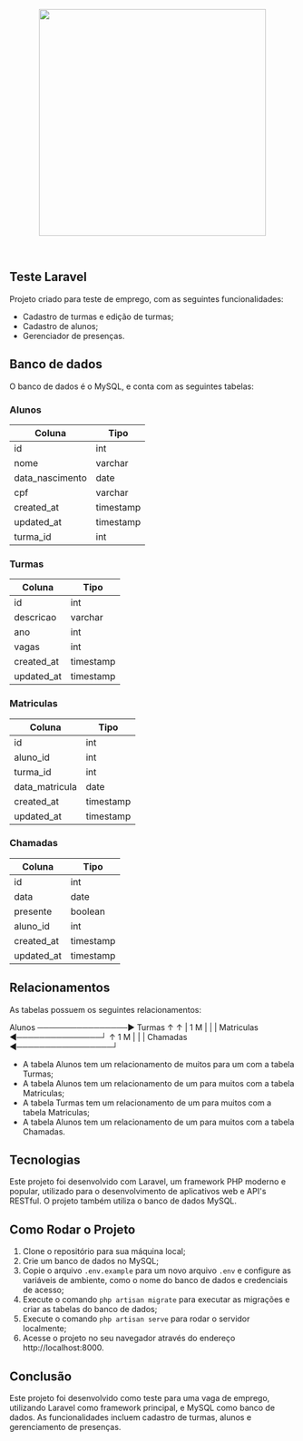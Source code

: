 <p align="center"><a href="https://laravel.com" target="_blank"><img src="https://raw.githubusercontent.com/laravel/art/master/logo-lockup/5%20SVG/2%20CMYK/1%20Full%20Color/laravel-logolockup-cmyk-red.svg" width="400"></a></p>
<br>

## Teste Laravel

Projeto criado para teste de emprego, com as seguintes funcionalidades:

- Cadastro de turmas e edição de turmas;
- Cadastro de alunos;
- Gerenciador de presenças.

## Banco de dados

O banco de dados é o MySQL, e conta com as seguintes tabelas:

### Alunos

| Coluna        | Tipo       |
| ------------- | ---------- |
| id            | int        |
| nome          | varchar    |
| data_nascimento | date      |
| cpf           | varchar    |
| created_at    | timestamp  |
| updated_at    | timestamp  |
| turma_id      | int        |

### Turmas

| Coluna        | Tipo       |
| ------------- | ---------- |
| id            | int        |
| descricao     | varchar    |
| ano           | int        |
| vagas         | int        |
| created_at    | timestamp  |
| updated_at    | timestamp  |

### Matriculas

| Coluna        | Tipo       |
| ------------- | ---------- |
| id            | int        |
| aluno_id      | int        |
| turma_id      | int        |
| data_matricula| date       |
| created_at    | timestamp  |
| updated_at    | timestamp  |

### Chamadas

| Coluna        | Tipo       |
| ------------- | ---------- |
| id            | int        |
| data          | date       |
| presente      | boolean    |
| aluno_id      | int        |
| created_at    | timestamp  |
| updated_at    | timestamp  |

## Relacionamentos

As tabelas possuem os seguintes relacionamentos:

Alunos  ────────────────►  Turmas
  ↑                         ↑
  | 1                    M |
  |                        |
Matriculas  ◄───────────────┘
  ↑ 1                  M |
  |                        |
Chamadas  ◄─────────────────┘


- A tabela Alunos tem um relacionamento de muitos para um com a tabela Turmas;
- A tabela Alunos tem um relacionamento de um para muitos com a tabela Matriculas;
- A tabela Turmas tem um relacionamento de um para muitos com a tabela Matriculas;
- A tabela Alunos tem um relacionamento de um para muitos com a tabela Chamadas.

## Tecnologias

Este projeto foi desenvolvido com Laravel, um framework PHP moderno e popular, utilizado para o desenvolvimento de aplicativos web e API's RESTful. O projeto também utiliza o banco de dados MySQL.


## Como Rodar o Projeto

1. Clone o repositório para sua máquina local;
2. Crie um banco de dados no MySQL;
3. Copie o arquivo `.env.example` para um novo arquivo `.env` e configure as variáveis de ambiente, como o nome do banco de dados e credenciais de acesso;
4. Execute o comando `php artisan migrate` para executar as migrações e criar as tabelas do banco de dados;
5. Execute o comando `php artisan serve` para rodar o servidor localmente;
6. Acesse o projeto no seu navegador através do endereço http://localhost:8000.

## Conclusão

Este projeto foi desenvolvido como teste para uma vaga de emprego, utilizando Laravel como framework principal, e MySQL como banco de dados. As funcionalidades incluem cadastro de turmas, alunos e gerenciamento de presenças.
